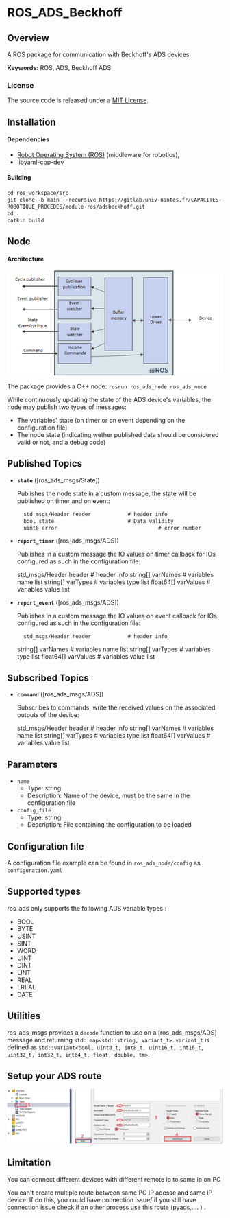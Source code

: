 # ROS_ADS_Beckhoff

## Overview

A ROS package for communication with Beckhoff's ADS devices

**Keywords:** ROS, ADS, Beckhoff ADS

### License

The source code is released under a [MIT License](LICENSE).

## Installation

#### Dependencies

- [Robot Operating System (ROS)](http://wiki.ros.org) (middleware for robotics),
- [libyaml-cpp-dev](https://github.com/jbeder/yaml-cpp)


#### Building

	cd ros_workspace/src
	git clone -b main --recursive https://gitlab.univ-nantes.fr/CAPACITES-ROBOTIQUE_PROCEDES/module-ros/adsbeckhoff.git
	cd ..
	catkin build

## Node


#### Architecture

![Archi](Archi.png "Achitecture")


The package provides a C++ node: `rosrun ros_ads_node ros_ads_node`

While continuously updating the state of the ADS device's variables, the node may publish two types of messages:
- The variables' state (on timer or on event depending on the configuration file)
- The node state (indicating wether published data should be considered valid or not, and a debug code)

## Published Topics 

* **`state`** ([ros_ads_msgs/State])

  Publishes the node state in a custom message, the state will be published on timer and on event:
	
		std_msgs/Header header            # header info
		bool state                        # Data validity
		uint8 error 					            # error number

* **`report_timer`** ([ros_ads_msgs/ADS])

  Publishes in a custom message the IO values on timer callback for IOs configured as such in the configuration file:
	
    std_msgs/Header header            # header info
    string[] varNames                 # variables name list
    string[] varTypes                 # variables type list
    float64[] varValues               # variables value list

* **`report_event`** ([ros_ads_msgs/ADS])

  Publishes in a custom message the IO values on event callback for IOs configured as such in the configuration file:
	
		std_msgs/Header header            # header info
    string[] varNames                 # variables name list
    string[] varTypes                 # variables type list
    float64[] varValues               # variables value list

## Subscribed Topics 

* **`command`** ([ros_ads_msgs/ADS])

  Subscribes to commands, write the received values on the associated outputs of the device:
	
    std_msgs/Header header            # header info
    string[] varNames                 # variables name list
    string[] varTypes                 # variables type list
    float64[] varValues               # variables value list

## Parameters

- `name`
    - Type: string
    - Description: Name of the device, must be the same in the configuration file
- `config_file`
    - Type: string
    - Description: File containing the configuration to be loaded

## Configuration file

A configuration file example can be found in `ros_ads_node/config` as `configuration.yaml`

## Supported types

ros_ads only supports the following ADS variable types :

  - BOOL
  - BYTE
  - USINT
  - SINT
  - WORD
  - UINT
  - DINT
  - LINT
  - REAL
  - LREAL
  - DATE

## Utilities

ros_ads_msgs provides a `decode` function to use on a [ros_ads_msgs/ADS] message and returning `std::map<std::string, variant_t>`.
`variant_t` is defined as `std::variant<bool, uint8_t, int8_t, uint16_t, int16_t, uint32_t, int32_t, int64_t, float, double, tm>`.

## Setup your ADS route

![route setup help](Add_PLC_route.PNG "route setup help")

## Limitation

You can connect different devices with different remote ip to same ip on PC

You can't create multiple route between same PC IP adesse and same IP device. 
If do this, you could have connection issue/
if you still have connection issue check if an other process use this route (pyads,.... ) .
